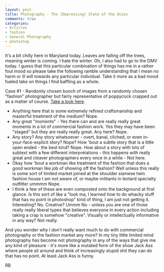 ```yaml
---
layout: post
title: Photography - The (Depressing) State of the Union
comments: true
categories:
- Articles
- fashion
- General Photography
- photoshop
---
```

It's a bit chilly here in Maryland today. Leaves are falling off the trees, meaning winter is coming. I hate the winter. Oh, I also had to go to the DMV today. I guess that this particular combination of things has me in a rather foul mood so please take the following ramble understanding that I mean no harm or ill will towards any particular individual. Take it more as a bad mood fueled take on things I find baffling as a whole.

Case #1 - Randomly chosen bunch of images from a randomly chosen "fashion" photographer but fairly representative of poppycock crapped out as a matter of course. <a href="http://www.featureshoot.com/2011/10/laetitia-bicas-amusing-fashion-photography/">Take a look here</a>.
<ul>
	<li>Anything here that is some extremely refined craftsmanship and masterful treatment of the medium? Nope.</li>
	<li>Any great "moments" - Yes there can and are really really great moments in a lot of commercial fashion work. Yes they may have been "staged" but they are really really great. Any here? Nope.</li>
	<li>Any story? Any story whatsoever - overt, banal, cliched, or even in-your-face-explicit story? Nope? How 'bout a subtle story that is a little open ended - the best kind? Nope. How about a story with lots of subtext with a few different interpretations - this happens with really great and cleaver photographers every once in a while - Not here.</li>
	<li>Okay how 'bout a workman like treatment of the fashion that does a good workman like job of showing off the fashion? Well unless this really is some sort of limited market joined at the shoulder siamese twin fashion house I am not aware of, or maybe militants in leotard specialty outfitter ummmm Nope.</li>
	<li>I think a few of these are even composted onto the background at first glance. Is this sort of like a "look ma, I learned how to do whacky stuff that has no point in photoshop" kind of thing, I am just not getting it. Interesting? No. Creative? Ummm No - unless you are one of those really really liberal types that believes everyone in every action including taking a crap is somehow "creative". Visually or intellectually informative in any way? Not really.</li>
</ul>
And you wonder why I don't really want much to do with commercial photography or the fashion market any more? In my tiny little limited mind photography has become not photography in any of the ways that give me any kind of pleasure - it's more like a mutated form of the show Jack Ass where people sit around and think of increasingly stupid shit they can do that has no point. At least Jack Ass is funny.

RB